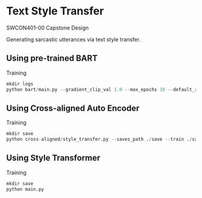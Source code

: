 # Text Style Transfer
SWCON401-00 Capstone Design

Generating sarcastic utterances via text style transfer.

## Using pre-trained BART
Training
```python
mkdir logs
python bart/main.py --gradient_clip_val 1.0 --max_epochs 10 --default_root_dir logs --gpus 1
```
## Using Cross-aligned Auto Encoder
Training
```python
mkdir save
python cross-aligned/style_transfer.py --saves_path ./save --train ./sarc/sarc.train --max_epochs 120 --vocab ./tmp/sarc.vocab

```
## Using Style Transformer
Training
```python
mkdir save
python main.py
```
